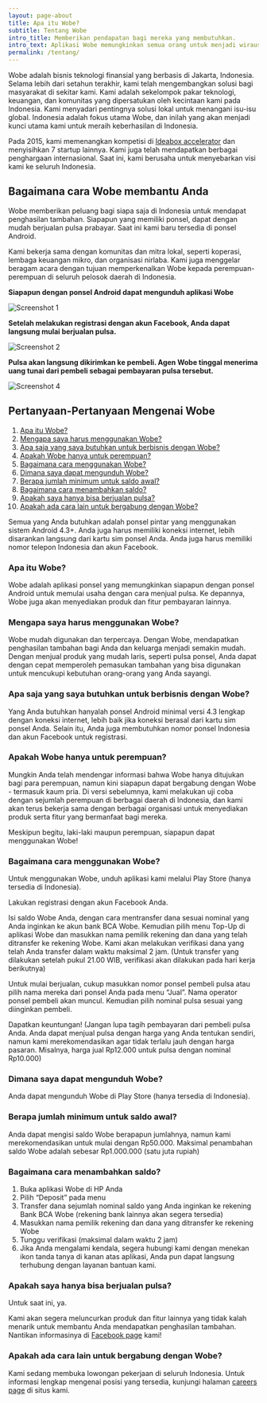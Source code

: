 ```yaml
---
layout: page-about
title: Apa itu Wobe?
subtitle: Tentang Wobe
intro_title: Memberikan pendapatan bagi mereka yang membutuhkan.
intro_text: Aplikasi Wobe memungkinkan semua orang untuk menjadi wirausahawan, cukup dengan berbekal ponsel berbasis Android. Wobe bekerjasama dengan kelompok masyarakat dan mitra lokal untuk memperkenalkan Wobe ke mereka yang paling membutuhkan.
permalink: /tentang/
---
```


Wobe adalah bisnis teknologi finansial yang berbasis di Jakarta, Indonesia. Selama lebih dari setahun terakhir, kami telah mengembangkan solusi bagi masyarakat di sekitar kami. Kami adalah sekelompok pakar teknologi, keuangan, dan komunitas yang dipersatukan oleh kecintaan kami pada Indonesia. Kami menyadari pentingnya solusi lokal untuk menangani isu-isu global. Indonesia adalah fokus utama Wobe, dan inilah yang akan menjadi kunci utama kami untuk meraih keberhasilan di Indonesia.

Pada 2015, kami memenangkan kompetisi di [Ideabox accelerator](http://ideabox.co.id) dan menyisihkan 7 startup lainnya. Kami juga telah mendapatkan berbagai penghargaan internasional. Saat ini, kami berusaha untuk menyebarkan visi kami ke seluruh Indonesia.

## Bagaimana cara Wobe membantu Anda

Wobe memberikan peluang bagi siapa saja di Indonesia untuk mendapat penghasilan tambahan. Siapapun yang memiliki ponsel, dapat dengan mudah berjualan pulsa prabayar. Saat ini kami baru tersedia di ponsel Android.

Kami bekerja sama dengan komunitas dan mitra lokal, seperti koperasi, lembaga keuangan mikro, dan organisasi nirlaba. Kami juga menggelar beragam acara dengan tujuan memperkenalkan Wobe kepada perempuan-perempuan di seluruh pelosok daerah di Indonesia.

**Siapapun dengan ponsel Android dapat mengunduh aplikasi Wobe**

![Screenshot 1](/assets/images/PlayStore_01.png "Screenshot 1")

**Setelah melakukan registrasi dengan akun Facebook, Anda dapat langsung mulai berjualan pulsa.**

![Screenshot 2](/assets/images/PlayStore_02.png "Screenshot 2")

**Pulsa akan langsung dikirimkan ke pembeli. Agen Wobe tinggal menerima uang tunai dari pembeli sebagai pembayaran pulsa tersebut.**

![Screenshot 4](/assets/images/PlayStore_04.png "Screenshot 4")



## Pertanyaan-Pertanyaan Mengenai Wobe
1. [Apa itu Wobe?](#what)
2. [Mengapa saya harus menggunakan Wobe?](#why)
3. [Apa saja yang saya butuhkan untuk berbisnis dengan Wobe?](#reqs)
4. [Apakah Wobe hanya untuk perempuan?](#women)
5. [Bagaimana cara menggunakan Wobe?](#how)
6. [Dimana saya dapat mengunduh Wobe?](#download)
7. [Berapa jumlah minimum untuk saldo awal?](#start)
8. [Bagaimana cara menambahkan saldo?](#deposit)
9. [Apakah saya hanya bisa berjualan pulsa?](#pulsa)
10. [Apakah ada cara lain untuk bergabung dengan Wobe?](#careers)

Semua yang Anda butuhkan adalah ponsel pintar yang menggunakan sistem Android 4.3+. Anda juga harus memiliki koneksi internet, lebih disarankan langsung dari kartu sim ponsel Anda. Anda juga harus memiliki nomor telepon Indonesia dan akun Facebook.

### Apa itu Wobe? <a name="what">

Wobe adalah aplikasi ponsel yang memungkinkan siapapun dengan ponsel Android untuk memulai usaha dengan cara menjual pulsa. Ke depannya, Wobe juga akan menyediakan produk dan fitur pembayaran lainnya.

### Mengapa saya harus menggunakan Wobe? <a name="why">

Wobe mudah digunakan dan terpercaya. Dengan Wobe, mendapatkan penghasilan tambahan bagi Anda dan keluarga menjadi semakin mudah. Dengan menjual produk yang mudah laris, seperti pulsa ponsel, Anda dapat dengan cepat memperoleh pemasukan tambahan yang bisa digunakan untuk mencukupi kebutuhan orang-orang yang Anda sayangi.

### Apa saja yang saya butuhkan untuk berbisnis dengan Wobe? <a name="reqs">

Yang Anda butuhkan hanyalah ponsel Android minimal versi 4.3 lengkap dengan koneksi internet, lebih baik jika koneksi berasal dari kartu sim ponsel Anda. Selain itu, Anda juga membutuhkan nomor ponsel Indonesia dan akun Facebook untuk registrasi.

### Apakah Wobe hanya untuk perempuan? <a name="women">

Mungkin Anda telah mendengar informasi bahwa Wobe hanya ditujukan bagi para perempuan, namun kini siapapun dapat bergabung dengan Wobe - termasuk kaum pria. Di versi sebelumnya, kami melakukan uji coba dengan sejumlah perempuan di berbagai daerah di Indonesia, dan kami akan terus bekerja sama dengan berbagai organisasi untuk menyediakan produk serta fitur yang bermanfaat bagi mereka.

Meskipun begitu, laki-laki maupun perempuan, siapapun dapat menggunakan Wobe!

### Bagaimana cara menggunakan Wobe? <a name="how">

Untuk menggunakan Wobe, unduh aplikasi kami melalui Play Store (hanya tersedia di Indonesia).

Lakukan registrasi dengan akun Facebook Anda.

Isi saldo Wobe Anda, dengan cara mentransfer dana sesuai nominal yang Anda inginkan ke akun bank BCA Wobe. Kemudian pilih menu Top-Up di aplikasi Wobe dan masukkan nama pemilik rekening dan dana yang telah ditransfer ke rekening Wobe. Kami akan melakukan verifikasi dana yang telah Anda transfer dalam waktu maksimal 2 jam. (Untuk transfer yang dilakukan setelah pukul 21.00 WIB, verifikasi akan dilakukan pada hari kerja berikutnya)

Untuk mulai berjualan, cukup masukkan nomor ponsel pembeli pulsa atau pilih nama mereka dari ponsel Anda pada menu “Jual”. Nama operator ponsel pembeli akan muncul. Kemudian pilih nominal pulsa sesuai yang diinginkan pembeli.

Dapatkan keuntungan! (Jangan lupa tagih pembayaran dari pembeli pulsa Anda. Anda dapat menjual pulsa dengan harga yang Anda tentukan sendiri, namun kami merekomendasikan agar tidak terlalu jauh dengan harga pasaran. Misalnya, harga jual Rp12.000 untuk pulsa dengan nominal Rp10.000)

### Dimana saya dapat mengunduh Wobe? <a name="download">

Anda dapat mengunduh Wobe di Play Store (hanya tersedia di Indonesia).

### Berapa jumlah minimum untuk saldo awal? <a name="start">

Anda dapat mengisi saldo Wobe berapapun jumlahnya, namun kami merekomendasikan untuk mulai dengan Rp50.000. Maksimal penambahan saldo Wobe adalah sebesar Rp1.000.000 (satu juta rupiah)

### Bagaimana cara menambahkan saldo? <a name="deposit">

1. Buka aplikasi Wobe di HP Anda
2. Pilih “Deposit” pada menu
3. Transfer dana sejumlah nominal saldo yang Anda inginkan ke rekening Bank BCA Wobe (rekening bank lainnya akan segera tersedia)
4. Masukkan nama pemilik rekening dan dana yang ditransfer ke rekening Wobe
5. Tunggu verifikasi (maksimal dalam waktu 2 jam)
6. Jika Anda mengalami kendala, segera hubungi kami dengan menekan ikon tanda tanya di kanan atas aplikasi, Anda pun dapat langsung terhubung dengan layanan bantuan kami.

### Apakah saya hanya bisa berjualan pulsa? <a name="pulsa">

Untuk saat ini, ya.

Kami akan segera meluncurkan produk dan fitur lainnya yang tidak kalah menarik untuk membantu Anda mendapatkan penghasilan tambahan. Nantikan informasinya di [Facebook page](http://facebook.com/wobe.io) kami!

### Apakah ada cara lain untuk bergabung dengan Wobe? <a name="careers">

Kami sedang membuka lowongan pekerjaan di seluruh Indonesia. Untuk informasi lengkap mengenai posisi yang tersedia, kunjungi halaman [careers page](/join#careers) di situs kami.
